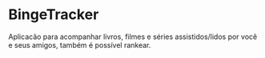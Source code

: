 # BingeTracker
Aplicacão para acompanhar livros, filmes e séries assistidos/lidos por você e seus amigos, também é possível rankear.
